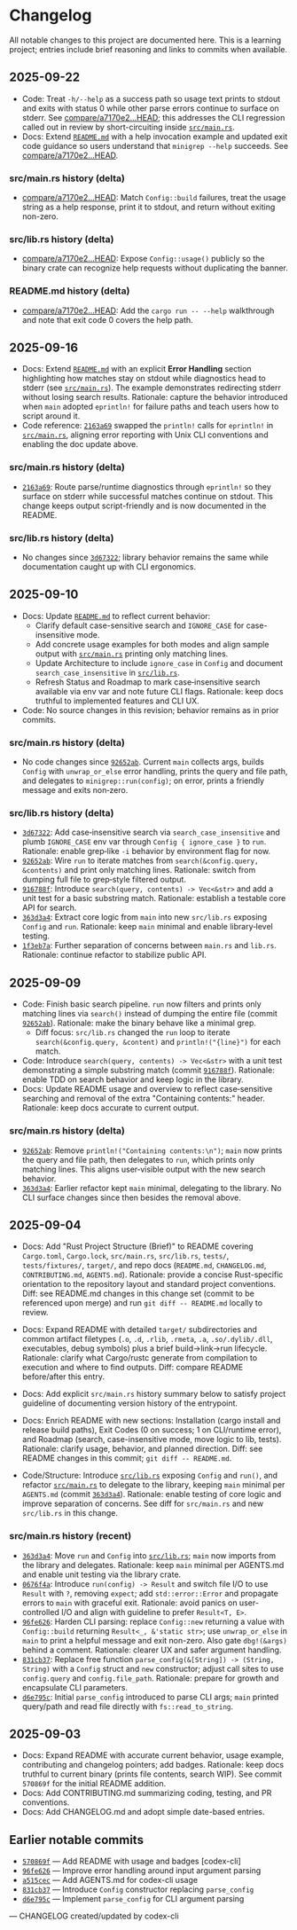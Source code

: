 # Changelog

All notable changes to this project are documented here. This is a learning project; entries include brief reasoning and links to commits when available.

## 2025-09-22
- Code: Treat `-h/--help` as a success path so usage text prints to stdout and exits with status 0 while other parse errors continue to surface on stderr. See [compare/a7170e2...HEAD](https://github.com/alianwaar73/rust_minigrep/compare/a7170e200ef125690be532bde2ec2cd81013ae83...HEAD); this addresses the CLI regression called out in review by short-circuiting inside [`src/main.rs`](src/main.rs).
- Docs: Extend [`README.md`](README.md) with a help invocation example and updated exit code guidance so users understand that `minigrep --help` succeeds. See [compare/a7170e2...HEAD](https://github.com/alianwaar73/rust_minigrep/compare/a7170e200ef125690be532bde2ec2cd81013ae83...HEAD).

### src/main.rs history (delta)
- [compare/a7170e2...HEAD](https://github.com/alianwaar73/rust_minigrep/compare/a7170e200ef125690be532bde2ec2cd81013ae83...HEAD): Match `Config::build` failures, treat the usage string as a help response, print it to stdout, and return without exiting non-zero.

### src/lib.rs history (delta)
- [compare/a7170e2...HEAD](https://github.com/alianwaar73/rust_minigrep/compare/a7170e200ef125690be532bde2ec2cd81013ae83...HEAD): Expose `Config::usage()` publicly so the binary crate can recognize help requests without duplicating the banner.

### README.md history (delta)
- [compare/a7170e2...HEAD](https://github.com/alianwaar73/rust_minigrep/compare/a7170e200ef125690be532bde2ec2cd81013ae83...HEAD): Add the `cargo run -- --help` walkthrough and note that exit code 0 covers the help path.

## 2025-09-16
- Docs: Extend [`README.md`](README.md) with an explicit **Error Handling** section highlighting how matches stay on stdout while diagnostics head to stderr (see [`src/main.rs`](src/main.rs)). The example demonstrates redirecting stderr without losing search results. Rationale: capture the behavior introduced when `main` adopted `eprintln!` for failure paths and teach users how to script around it.
- Code reference: [`2163a69`](https://github.com/alianwaar73/rust_minigrep/commit/2163a69dbc62709ffc3e97705f078c2531f5a642) swapped the `println!` calls for `eprintln!` in [`src/main.rs`](src/main.rs), aligning error reporting with Unix CLI conventions and enabling the doc update above.

### src/main.rs history (delta)
- [`2163a69`](https://github.com/alianwaar73/rust_minigrep/commit/2163a69dbc62709ffc3e97705f078c2531f5a642): Route parse/runtime diagnostics through `eprintln!` so they surface on stderr while successful matches continue on stdout. This change keeps output script-friendly and is now documented in the README.

### src/lib.rs history (delta)
- No changes since [`3d67322`](https://github.com/alianwaar73/rust_minigrep/commit/3d6732295120d27aaf97d01372447bc2ecd421c0); library behavior remains the same while documentation caught up with CLI ergonomics.

## 2025-09-10
- Docs: Update [`README.md`](README.md) to reflect current behavior:
  - Clarify default case-sensitive search and `IGNORE_CASE` for case-insensitive mode.
  - Add concrete usage examples for both modes and align sample output with [`src/main.rs`](src/main.rs) printing only matching lines.
  - Update Architecture to include `ignore_case` in `Config` and document `search_case_insensitive` in [`src/lib.rs`](src/lib.rs).
  - Refresh Status and Roadmap to mark case‑insensitive search available via env var and note future CLI flags.
  Rationale: keep docs truthful to implemented features and CLI UX.
- Code: No source changes in this revision; behavior remains as in prior commits.

### src/main.rs history (delta)
- No code changes since [`92652ab`](https://github.com/alianwaar73/rust_minigrep/commit/92652ab). Current `main` collects args, builds `Config` with `unwrap_or_else` error handling, prints the query and file path, and delegates to `minigrep::run(config)`; on error, prints a friendly message and exits non‑zero.

### src/lib.rs history (delta)
- [`3d67322`](https://github.com/alianwaar73/rust_minigrep/commit/3d67322): Add case‑insensitive search via `search_case_insensitive` and plumb `IGNORE_CASE` env var through `Config { ignore_case }` to `run`. Rationale: enable grep‑like `-i` behavior by environment flag for now.
- [`92652ab`](https://github.com/alianwaar73/rust_minigrep/commit/92652ab): Wire `run` to iterate matches from `search(&config.query, &contents)` and print only matching lines. Rationale: switch from dumping full file to grep‑style filtered output.
- [`916788f`](https://github.com/alianwaar73/rust_minigrep/commit/916788f): Introduce `search(query, contents) -> Vec<&str>` and add a unit test for a basic substring match. Rationale: establish a testable core API for search.
- [`363d3a4`](https://github.com/alianwaar73/rust_minigrep/commit/363d3a4): Extract core logic from `main` into new `src/lib.rs` exposing `Config` and `run`. Rationale: keep `main` minimal and enable library‑level testing.
- [`1f3eb7a`](https://github.com/alianwaar73/rust_minigrep/commit/1f3eb7a): Further separation of concerns between `main.rs` and `lib.rs`. Rationale: continue refactor to stabilize public API.

## 2025-09-09
- Code: Finish basic search pipeline. `run` now filters and prints only matching lines via `search()` instead of dumping the entire file (commit [`92652ab`](https://github.com/alianwaar73/rust_minigrep/commit/92652ab)). Rationale: make the binary behave like a minimal grep.
  - Diff focus: `src/lib.rs` changed the `run` loop to iterate `search(&config.query, &content)` and `println!("{line}")` for each match.
- Code: Introduce `search(query, contents) -> Vec<&str>` with a unit test demonstrating a simple substring match (commit [`916788f`](https://github.com/alianwaar73/rust_minigrep/commit/916788f)). Rationale: enable TDD on search behavior and keep logic in the library.
- Docs: Update README usage and overview to reflect case‑sensitive searching and removal of the extra "Containing contents:" header. Rationale: keep docs accurate to current output.

### src/main.rs history (delta)
- [`92652ab`](https://github.com/alianwaar73/rust_minigrep/commit/92652ab): Remove `println!("Containing contents:\n")`; `main` now prints the query and file path, then delegates to `run`, which prints only matching lines. This aligns user‑visible output with the new search behavior.
- [`363d3a4`](https://github.com/alianwaar73/rust_minigrep/commit/363d3a4): Earlier refactor kept `main` minimal, delegating to the library. No CLI surface changes since then besides the removal above.

## 2025-09-04
- Docs: Add "Rust Project Structure (Brief)" to README covering `Cargo.toml`, `Cargo.lock`, `src/main.rs`, `src/lib.rs`, `tests/`, `tests/fixtures/`, `target/`, and repo docs (`README.md`, `CHANGELOG.md`, `CONTRIBUTING.md`, `AGENTS.md`). Rationale: provide a concise Rust-specific orientation to the repository layout and standard project conventions. Diff: see README.md changes in this change set (commit to be referenced upon merge) and run `git diff -- README.md` locally to review.
- Docs: Expand README with detailed `target/` subdirectories and common artifact filetypes (`.o`, `.d`, `.rlib`, `.rmeta`, `.a`, `.so/.dylib/.dll`, executables, debug symbols) plus a brief build→link→run lifecycle. Rationale: clarify what Cargo/rustc generate from compilation to execution and where to find outputs. Diff: compare README before/after this entry.
- Docs: Add explicit `src/main.rs` history summary below to satisfy project guideline of documenting version history of the entrypoint.

- Docs: Enrich README with new sections: Installation (cargo install and release build paths), Exit Codes (0 on success; 1 on CLI/runtime error), and Roadmap (search, case-insensitive mode, move logic to lib, tests). Rationale: clarify usage, behavior, and planned direction. Diff: see README changes in this commit; `git diff -- README.md`.

- Code/Structure: Introduce [`src/lib.rs`](src/lib.rs) exposing `Config` and `run()`, and refactor [`src/main.rs`](src/main.rs) to delegate to the library, keeping `main` minimal per `AGENTS.md` (commit [`363d3a4`](https://github.com/alianwaar73/rust_minigrep/commit/363d3a4)). Rationale: enable testing of core logic and improve separation of concerns. See diff for `src/main.rs` and new `src/lib.rs` in this change.

### src/main.rs history (recent)
- [`363d3a4`](https://github.com/alianwaar73/rust_minigrep/commit/363d3a4): Move `run` and `Config` into [`src/lib.rs`](src/lib.rs); `main` now imports from the library and delegates. Rationale: keep `main` minimal per AGENTS.md and enable unit testing via the library crate.
- [`0676f4a`](https://github.com/alianwaar73/rust_minigrep/commit/0676f4a): Introduce `run(config) -> Result` and switch file I/O to use `Result` with `?`, removing `expect`; add `std::error::Error` and propagate errors to `main` with graceful exit. Rationale: avoid panics on user-controlled I/O and align with guideline to prefer `Result<T, E>`.
- [`96fe626`](https://github.com/alianwaar73/rust_minigrep/commit/96fe626): Harden CLI parsing: replace `Config::new` returning a value with `Config::build` returning `Result<_, &'static str>`; use `unwrap_or_else` in `main` to print a helpful message and exit non-zero. Also gate `dbg!(&args)` behind a comment. Rationale: clearer UX and safer argument handling.
- [`831cb37`](https://github.com/alianwaar73/rust_minigrep/commit/831cb37): Replace free function `parse_config(&[String]) -> (String, String)` with a `Config` struct and `new` constructor; adjust call sites to use `config.query` and `config.file_path`. Rationale: prepare for growth and encapsulate CLI parameters.
- [`d6e795c`](https://github.com/alianwaar73/rust_minigrep/commit/d6e795c): Initial `parse_config` introduced to parse CLI args; `main` printed query/path and read file directly with `fs::read_to_string`.

## 2025-09-03
- Docs: Expand README with accurate current behavior, usage example, contributing and changelog pointers; add badges. Rationale: keep docs truthful to current binary (prints file contents, search WIP). See commit `570869f` for the initial README addition.
- Docs: Add CONTRIBUTING.md summarizing coding, testing, and PR conventions.
- Docs: Add CHANGELOG.md and adopt simple date-based entries.

## Earlier notable commits
- [`570869f`](https://github.com/alianwaar73/rust_minigrep/commit/570869f) — Add README with usage and badges [codex-cli]
- [`96fe626`](https://github.com/alianwaar73/rust_minigrep/commit/96fe626) — Improve error handling around input argument parsing
- [`a515cec`](https://github.com/alianwaar73/rust_minigrep/commit/a515cec) — Add AGENTS.md for codex-cli usage
- [`831cb37`](https://github.com/alianwaar73/rust_minigrep/commit/831cb37) — Introduce `Config` constructor replacing `parse_config`
- [`d6e795c`](https://github.com/alianwaar73/rust_minigrep/commit/d6e795c) — Implement `parse_config` for CLI argument parsing

— CHANGELOG created/updated by codex-cli
